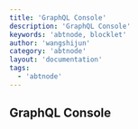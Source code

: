 ```yaml
---
title: 'GraphQL Console'
description: 'GraphQL Console'
keywords: 'abtnode, blocklet'
author: 'wangshijun'
category: 'abtnode'
layout: 'documentation'
tags:
  - 'abtnode'
---
```


## GraphQL Console

[//]: # (TODO: Finish Document)
